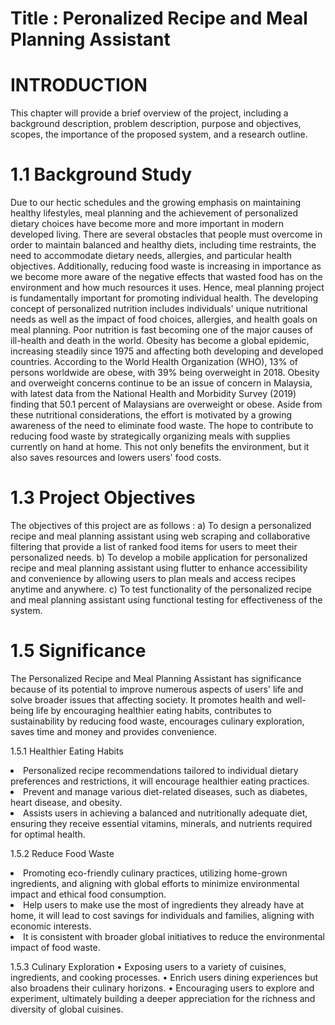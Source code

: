 # Title : Peronalized Recipe and Meal Planning Assistant

# INTRODUCTION
This chapter will provide a brief overview of the project, including a background description, problem description, purpose and objectives, scopes, the importance of the proposed system, and a research outline.

# 1.1	Background Study
Due to our hectic schedules and the growing emphasis on maintaining healthy lifestyles, meal planning and the achievement of personalized dietary choices have become more and more important in modern developed living. There are several obstacles that people must overcome in order to maintain balanced and healthy diets, including time restraints, the need to accommodate dietary needs, allergies, and particular health objectives. Additionally, reducing food waste is increasing in importance as we become more aware of the negative effects that wasted food has on the environment and how much resources it uses. Hence, meal planning project is fundamentally important for promoting individual health. The developing concept of personalized nutrition includes individuals' unique nutritional needs as well as the impact of food choices, allergies, and health goals on meal planning. Poor nutrition is fast becoming one of the major causes of ill-health and death in the world. Obesity has become a global epidemic, increasing steadily since 1975 and affecting both developing and developed countries. According to the World Health Organization (WHO), 13% of persons worldwide are obese, with 39% being overweight in 2018. Obesity and overweight concerns continue to be an issue of concern in Malaysia, with latest data from the National Health and Morbidity Survey (2019) finding that 50.1 percent of Malaysians are overweight or obese. Aside from these nutritional considerations, the effort is motivated by a growing awareness of the need to eliminate food waste. The hope to contribute to reducing food waste by strategically organizing meals with supplies currently on hand at home. This not only benefits the environment, but it also saves resources and lowers users' food costs.

# 1.3	Project Objectives 
The objectives of this project are as follows :
a)	To design a personalized recipe and meal planning assistant using web scraping and collaborative filtering that provide a list of ranked food items for users to meet their personalized needs.
b)	To develop a mobile application for personalized recipe and meal planning assistant using flutter to enhance accessibility and convenience by allowing users to plan meals and access recipes anytime and anywhere.
c)	To test functionality of the personalized recipe and meal planning assistant using functional testing for effectiveness of the system.

# 1.5	Significance	
The Personalized Recipe and Meal Planning Assistant has significance because of its potential to improve numerous aspects of users' life and solve broader issues that affecting society. It promotes health and well-being life by encouraging healthier eating habits, contributes to sustainability by reducing food waste, encourages culinary exploration, saves time and money and provides convenience.	

1.5.1	Healthier Eating Habits
<li>Personalized recipe recommendations tailored to individual dietary preferences and restrictions, it will encourage healthier eating practices.</li>
<li>Prevent and manage various diet-related diseases, such as diabetes, heart disease, and obesity.</li>
<li>Assists users in achieving a balanced and nutritionally adequate diet, ensuring they receive essential vitamins, minerals, and nutrients required for optimal health.</li>

1.5.2	Reduce Food Waste
<li>Promoting eco-friendly culinary practices, utilizing home-grown ingredients, and aligning with global efforts to minimize environmental impact and ethical food consumption.
<li>Help users to make use the most of ingredients they already have at home, it will lead to cost savings for individuals and families, aligning with economic interests.
<li>It is consistent with broader global initiatives to reduce the environmental impact of food waste.

1.5.3	Culinary Exploration
•	Exposing users to a variety of cuisines, ingredients, and cooking processes.
•	Enrich users dining experiences but also broadens their culinary horizons.
•	Encouraging users to explore and experiment, ultimately building a deeper appreciation for the richness and diversity of global cuisines.
